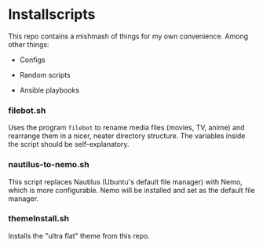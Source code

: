 # Installscripts 

This repo contains a mishmash of things for my own convenience. Among other
things:

- Configs

- Random scripts

- Ansible playbooks

### filebot.sh

Uses the program `filebot` to rename media files (movies, TV, anime) and
rearrange them in a nicer, neater directory structure. The variables inside the
script should be self-explanatory.

### nautilus-to-nemo.sh 

This script replaces Nautilus (Ubuntu's default file manager) with Nemo,
which is more configurable. Nemo will be installed and set as the default
file manager.

### themeInstall.sh

Installs the "ultra flat" theme from this repo.

